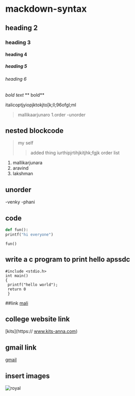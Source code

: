 # mackdown-syntax
## heading 2
### heading 3
#### heading 4
##### heading 5
###### heading 6
*bold text*
** bold**

italicoptjyiopjktokjto[k;ll;96ofgl;ml
> mallikaarjunaro
1.order
-unorder
## nested blockcode
> my self
>> added thing
iurthipjrtihjkitjhk;fgjk
order list
 1. mallikarjunara
 2. aravind
 3. lakshman 
 ## unorder
 -venky
 -phani
 ## code
 ``` python
 def fun():
 printf("hi everyone")
 ```
```
fun()
```

## write a c program to print hello apssdc
```
#include <stdio.h>
int main()
{
 printf("hello world");
 return 0
 }
 ```
 ##link
 [mali](https://www.example.com)
 ## college website link 
 [kits](https:// www.kits-anna.com)
 ## gmail link
 [gmail](https://jmallikarjunarao345@gmail.com)
## insert images
![royal](https://github.com/jmallikarjunarao17JU1A0215/mackdown-syntax/blob/master/royal.jpg)

